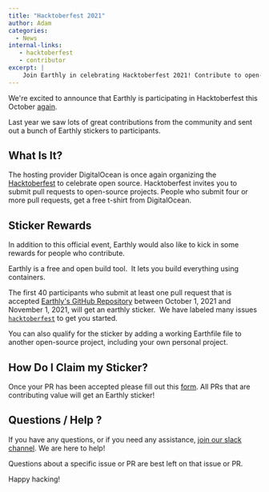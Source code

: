 ```yaml
---
title: "Hacktoberfest 2021"
author: Adam
categories:
  - News
internal-links:
   - hacktoberfest
   - contributor
excerpt: |
    Join Earthly in celebrating Hacktoberfest 2021! Contribute to open-source projects, submit pull requests, and get a chance to win an Earthly sticker. Don't miss out on this opportunity to showcase your skills and support the open-source community.
---
```

We're excited to announce that Earthly is participating in Hacktoberfest this October [again](/2020-09-30-hacktoberfest-2020).

Last year we saw lots of great contributions from the community and sent out a bunch of Earthly stickers to participants.

## What Is It?

The hosting provider DigitalOcean is once again organizing the [Hacktoberfest](https://hacktoberfest.digitalocean.com/) to celebrate open source. Hacktoberfest invites you to submit pull requests to open-source projects. People who submit four or more pull requests, get a free t-shirt from DigitalOcean.

## Sticker Rewards

In addition to this official event, Earthly would also like to kick in some rewards for people who contribute.

Earthly is a free and open build tool. &nbsp;It lets you build everything using containers.

The first 40 participants who submit at least one pull request that is accepted [Earthly's GitHub Repository](https://github.com/earthly/earthly) between October 1, 2021 and November 1, 2021, will get an earthly sticker. &nbsp;We have labeled many issues [`hacktoberfest`](https://github.com/earthly/earthly/issues?q=is%3Aissue+is%3Aopen+label%3Ahacktoberfest) to get you started.

You can also qualify for the sticker by adding a working Earthfile file to another open-source project, including your own personal project.

## How Do I Claim my Sticker?

Once your PR has been accepted please fill out this [form](https://forms.gle/DVkrWCu4yD2wMPmE8). All PRs that are contributing value will get an Earthly sticker!

## Questions / Help ?

If you have any questions, or if you need any assistance, [join our slack channel](https://earthly.dev/slack). We are here to help!

Questions about a specific issue or PR are best left on that issue or PR.

Happy hacking!
